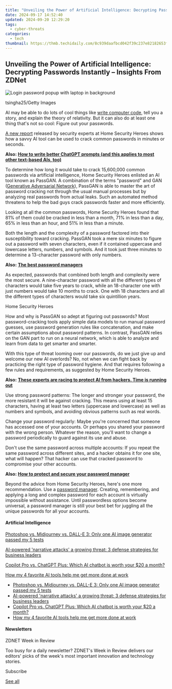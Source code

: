 ```yaml
---
title: "Unveiling the Power of Artificial Intelligence: Decrypting Passwords Instantly – Insights From ZDNet"
date: 2024-09-17 14:52:40
updated: 2024-09-20 12:29:20
tags:
  - cyber-threats
categories:
  - tech
thumbnail: https://thmb.techidaily.com/8c939daafbcd042f39c237e82182653fc156f3f064bef6cc6988deae36a1c0c9.jpg
---
```


## Unveiling the Power of Artificial Intelligence: Decrypting Passwords Instantly – Insights From ZDNet

![Login password popup with laptop in background](https://www.zdnet.com/a/img/resize/832b7bfdc7e80721ee6f0dd47877ccb3bfcf5fa3/2023/04/10/5e58a737-cac5-4855-aca6-9bccdd39557e/gettyimages-1390481905-1.jpg?auto=webp&width=1280)

tsingha25/Getty Images

AI may be able to do lots of cool things like [write computer code](https://www.zdnet.com/article/how-to-use-chatgpt-to-write-code/), tell you a story, and explain the theory of relativity. But it can also do at least one thing that's not so cool: Figure out your passwords.

[A new report](https://www.homesecurityheroes.com/ai-password-cracking/) released by security experts at Home Security Heroes shows how a savvy AI tool can be used to crack common passwords in minutes or seconds.

**Also:** [**How to write better ChatGPT prompts (and this applies to most other text-based AIs, too)**](https://www.zdnet.com/article/how-to-write-better-chatgpt-prompts/)

To determine how long it would take to crack 15,600,000 common passwords via artificial intelligence, Home Security Heroes enlisted an AI tool known as PassGAN. A combination of the terms "password" and GAN ([Generative Adversarial Network](https://www.zdnet.com/article/what-should-the-world-look-like-some-neural-nets-have-their-own-answer-find-researchers/)), PassGAN is able to master the art of password cracking not through the usual manual processes but by analyzing real passwords from actual leaks. Such an automated method threatens to help the bad guys crack passwords faster and more efficiently.

Looking at all the common passwords, Home Security Heroes found that 81% of them could be cracked in less than a month, 71% in less than a day, 65% in less than an hour, and 51% in less than a minute.

Both the length and the complexity of a password factored into their susceptibility toward cracking. PassGAN took a mere six minutes to figure out a password with seven characters, even if it contained uppercase and lowercase letters, numbers, and symbols. And it took just three minutes to determine a 13-character password with only numbers.

**Also:** [**The best password managers**](https://www.zdnet.com/article/best-password-manager/)

As expected, passwords that combined both length and complexity were the most secure. A nine-character password with all the different types of characters would take five years to crack, while an 18-character one with just numbers would take 10 months to crack. One with 18 characters and all the different types of characters would take six quintillion years.

Home Security Heroes

How and why is PassGAN so adept at figuring out passwords? Most password-cracking tools apply simple data models to run manual password guesses, use password generation rules like concatenation, and make certain assumptions about password patterns. In contrast, PassGAN relies on the GAN part to run on a neural network, which is able to analyze and learn from data to get smarter and smarter.

With this type of threat looming over our passwords, do we just give up and welcome our new AI overlords? No, not when we can fight back by practicing the right type of password hygiene. And that requires following a few rules and requirements, as suggested by Home Security Heroes.

**Also:** [**These experts are racing to protect AI from hackers. Time is running out**](https://www.zdnet.com/in-depth/innovation/these-experts-are-racing-to-protect-ai-from-hackers-time-is-running-out/)

Use strong password patterns: The longer and stronger your password, the more resistant it will be against cracking. This means using at least 15 characters, having at least two letters (uppercase and lowercase) as well as numbers and symbols, and avoiding obvious patterns such as real words.

Change your password regularly: Maybe you're concerned that someone has accessed one of your accounts. Or perhaps you shared your password with the wrong person. Whatever the reason, you'll want to change a password periodically to guard against its use and abuse.

Don't use the same password across multiple accounts: If you repeat the same password across different sites, and a hacker obtains it for one site, what will happen? That hacker can use that cracked password to compromise your other accounts.

**Also:** [**How to protect and secure your password manager**](https://www.zdnet.com/article/how-to-protect-and-secure-your-password-manager/)

Beyond the advice from Home Security Heroes, here's one more recommendation. Use a [password manager](https://www.zdnet.com/article/youre-definitely-not-making-the-most-of-your-password-manager/). Creating, remembering, and applying a long and complex password for each account is virtually impossible without assistance. Until passwordless options become universal, a password manager is still your best bet for juggling all the unique passwords for all your accounts.

#### Artificial Intelligence

[Photoshop vs. Midjourney vs. DALL-E 3: Only one AI image generator passed my 5 tests](https://www.zdnet.com/article/is-photoshops-new-text-to-image-as-good-as-midjourney-and-dall-e-we-test-it-and-see/ "Photoshop vs. Midjourney vs. DALL-E 3: Only one AI image generator passed my 5 tests")

[AI-powered 'narrative attacks' a growing threat: 3 defense strategies for business leaders](https://www.zdnet.com/article/ai-powered-narrative-attacks-a-growing-threat-3-defense-strategies-for-business-leaders/ "AI-powered 'narrative attacks' a growing threat: 3 defense strategies for business leaders")

[Copilot Pro vs. ChatGPT Plus: Which AI chatbot is worth your $20 a month?](https://www.zdnet.com/article/copilot-pro-vs-chatgpt-plus-which-is-ai-chatbot-is-worth-your-20-a-month/ "Copilot Pro vs. ChatGPT Plus: Which AI chatbot is worth your $20 a month?")

[How my 4 favorite AI tools help me get more done at work](https://www.zdnet.com/article/how-my-4-favorite-ai-tools-help-me-get-more-done-at-work/ "How my 4 favorite AI tools help me get more done at work")

* [Photoshop vs. Midjourney vs. DALL-E 3: Only one AI image generator passed my 5 tests](https://www.zdnet.com/article/is-photoshops-new-text-to-image-as-good-as-midjourney-and-dall-e-we-test-it-and-see/ "Photoshop vs. Midjourney vs. DALL-E 3: Only one AI image generator passed my 5 tests")
* [AI-powered 'narrative attacks' a growing threat: 3 defense strategies for business leaders](https://www.zdnet.com/article/ai-powered-narrative-attacks-a-growing-threat-3-defense-strategies-for-business-leaders/ "AI-powered 'narrative attacks' a growing threat: 3 defense strategies for business leaders")
* [Copilot Pro vs. ChatGPT Plus: Which AI chatbot is worth your $20 a month?](https://www.zdnet.com/article/copilot-pro-vs-chatgpt-plus-which-is-ai-chatbot-is-worth-your-20-a-month/ "Copilot Pro vs. ChatGPT Plus: Which AI chatbot is worth your $20 a month?")
* [How my 4 favorite AI tools help me get more done at work](https://www.zdnet.com/article/how-my-4-favorite-ai-tools-help-me-get-more-done-at-work/ "How my 4 favorite AI tools help me get more done at work")

#### Newsletters

ZDNET Week in Review

Too busy for a daily newsletter? ZDNET's Week in Review delivers our editors' picks of the week's most important innovation and technology stories.

 Subscribe

[See all](https://www.zdnet.com/newsletters/)

<ins class="adsbygoogle"
     style="display:block"
     data-ad-format="autorelaxed"
     data-ad-client="ca-pub-7571918770474297"
     data-ad-slot="1223367746"></ins>



<ins class="adsbygoogle"
     style="display:block"
     data-ad-client="ca-pub-7571918770474297"
     data-ad-slot="8358498916"
     data-ad-format="auto"
     data-full-width-responsive="true"></ins>
